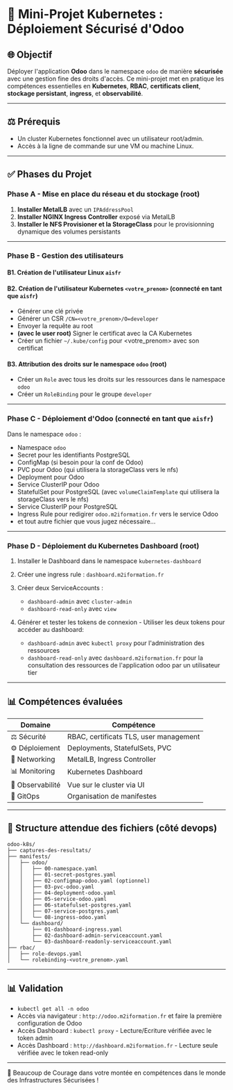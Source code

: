 # 🏢 Mini-Projet Kubernetes : Déploiement Sécurisé d'Odoo

## 🌐 Objectif

Déployer l'application **Odoo** dans le namespace `odoo` de manière **sécurisée** avec une gestion fine des droits d'accès. Ce mini-projet met en pratique les compétences essentielles en **Kubernetes**, **RBAC**, **certificats client**, **stockage persistant**, **ingress**, et **observabilité**.

---

## ⚖️ Prérequis

* Un cluster Kubernetes fonctionnel avec un utilisateur root/admin.
* Accès à la ligne de commande sur une VM ou machine Linux.

---

## ✅ Phases du Projet

### Phase A - Mise en place du réseau et du stockage (root)

1. **Installer MetalLB** avec un `IPAddressPool`
2. **Installer NGINX Ingress Controller** exposé via MetalLB
3. **Installer le NFS Provisioner et la StorageClass** pour le provisionning dynamique des volumes persistants

---

### Phase B - Gestion des utilisateurs

#### B1. Création de l'utilisateur Linux `aisfr`

#### B2. Création de l'utilisateur Kubernetes `<votre_prenom>` (connecté en tant que `aisfr`)

* Générer une clé privée
* Générer un CSR `/CN=<votre_prenom>/O=developer`
* Envoyer la requête au root
* **(avec le user root)** Signer le certificat avec la CA Kubernetes
* Créer un fichier `~/.kube/config` pour <votre_prenom> avec son certificat

#### B3. Attribution des droits sur le namespace `odoo` (root)

* Créer un `Role` avec tous les droits sur les ressources dans le namespace `odoo`
* Créer un `RoleBinding` pour le groupe `developer`

---

### Phase C - Déploiement d'Odoo (connecté en tant que `aisfr`)

Dans le namespace `odoo` :

* Namespace `odoo`
* Secret pour les identifiants PostgreSQL
* ConfigMap (si besoin pour la conf de Odoo)
* PVC pour Odoo (qui utilisera la storageClass vers le nfs)
* Deployment pour Odoo
* Service ClusterIP pour Odoo
* StatefulSet pour PostgreSQL (avec `volumeClaimTemplate` qui utilisera la storageClass vers le nfs)
* Service ClusterIP pour PostgreSQL
* Ingress Rule pour redigirer `odoo.m2iformation.fr` vers le service Odoo
* et tout autre fichier que vous jugez nécessaire...

---

### Phase D - Déploiement du Kubernetes Dashboard (root)

1. Installer le Dashboard dans le namespace `kubernetes-dashboard`
2. Créer une ingress rule : `dashboard.m2iformation.fr`
3. Créer deux ServiceAccounts :

   * `dashboard-admin` avec `cluster-admin`
   * `dashboard-read-only` avec `view`
4. Générer et tester les tokens de connexion - Utiliser les deux tokens pour accéder au dashboard:
   * `dashboard-admin` avec `kubectl proxy` pour l'administration des ressources
   * `dashboard-read-only` avec `dashboard.m2iformation.fr` pour la consultation des ressources de l'application odoo par un utilisateur tier

---

## 📊 Compétences évaluées

| Domaine          | Compétence                             |
| ---------------- | -------------------------------------- |
| ⚖️ Sécurité      | RBAC, certificats TLS, user management |
| ⚙️ Déploiement   | Deployments, StatefulSets, PVC         |
| 🔎 Networking    | MetalLB, Ingress Controller            |
| 📊 Monitoring    | Kubernetes Dashboard                   |
| 📄 Observabilité | Vue sur le cluster via UI              |
| 🚛 GitOps        | Organisation de manifestes             |

---

## 📁 Structure attendue des fichiers (côté devops)

```
odoo-k8s/
├── captures-des-resultats/
├── manifests/
│   ├── odoo/
│   │   ├── 00-namespace.yaml
│   │   ├── 01-secret-postgres.yaml
│   │   ├── 02-configmap-odoo.yaml (optionnel)
│   │   ├── 03-pvc-odoo.yaml
│   │   ├── 04-deployment-odoo.yaml
│   │   ├── 05-service-odoo.yaml
│   │   ├── 06-statefulset-postgres.yaml
│   │   ├── 07-service-postgres.yaml
│   │   └── 08-ingress-odoo.yaml
│   └── dashboard/
│       ├── 01-dashboard-ingress.yaml
│       ├── 02-dashboard-admin-serviceaccount.yaml
│       └── 03-dashboard-readonly-serviceaccount.yaml
├── rbac/
│   ├── role-devops.yaml
│   └── rolebinding-<votre_prenom>.yaml

```

---

## 📊 Validation

* `kubectl get all -n odoo`
* Accès via navigateur : `http://odoo.m2iformation.fr` et faire la première configuration de Odoo
* Accès Dashboard : `kubectl proxy` - Lecture/Ecriture vérifiée avec le token admin
* Accès Dashboard : `http://dashboard.m2iformation.fr` - Lecture seule vérifiée avec le token read-only

---

🚀 Beaucoup de Courage dans votre montée en compétences dans le monde des Infrastructures Sécurisées !
